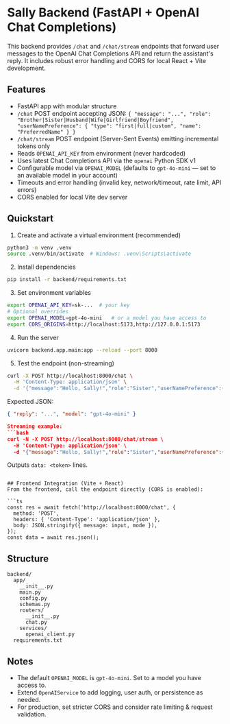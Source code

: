 # Sally Backend (FastAPI + OpenAI Chat Completions)

This backend provides `/chat` and `/chat/stream` endpoints that forward user messages to the OpenAI Chat Completions API and return the assistant's reply. It includes robust error handling and CORS for local React + Vite development.

## Features
- FastAPI app with modular structure
- `/chat` POST endpoint accepting JSON: `{ "message": "...", "role": "Brother|Sister|Husband|Wife|Girlfriend|Boyfriend", "userNamePreference": { "type": "first|full|custom", "name": "PreferredName" } }`
- `/chat/stream` POST endpoint (Server-Sent Events) emitting incremental tokens only
- Reads `OPENAI_API_KEY` from environment (never hardcoded)
- Uses latest Chat Completions API via the `openai` Python SDK v1
- Configurable model via `OPENAI_MODEL` (defaults to `gpt-4o-mini` — set to an available model in your account)
- Timeouts and error handling (invalid key, network/timeout, rate limit, API errors)
- CORS enabled for local Vite dev server

## Quickstart

1) Create and activate a virtual environment (recommended)

```bash
python3 -m venv .venv
source .venv/bin/activate  # Windows: .venv\Scripts\activate
```

2) Install dependencies

```bash
pip install -r backend/requirements.txt
```

3) Set environment variables

```bash
export OPENAI_API_KEY=sk-...  # your key
# Optional overrides
export OPENAI_MODEL=gpt-4o-mini   # or a model you have access to
export CORS_ORIGINS=http://localhost:5173,http://127.0.0.1:5173
```

4) Run the server

```bash
uvicorn backend.app.main:app --reload --port 8000
```

5) Test the endpoint (non-streaming)

```bash
curl -X POST http://localhost:8000/chat \
  -H 'Content-Type: application/json' \
  -d '{"message":"Hello, Sally!","role":"Sister","userNamePreference":{"type":"first","name":"Alex"}}'
```

Expected JSON:

```json
{ "reply": "...", "model": "gpt-4o-mini" }

Streaming example:
```bash
curl -N -X POST http://localhost:8000/chat/stream \
  -H 'Content-Type: application/json' \
  -d '{"message":"Hello, Sally!","role":"Sister","userNamePreference":{"type":"custom","name":"Lex"}}'
```
Outputs `data: <token>` lines.
```

## Frontend Integration (Vite + React)
From the frontend, call the endpoint directly (CORS is enabled):

```ts
const res = await fetch('http://localhost:8000/chat', {
  method: 'POST',
  headers: { 'Content-Type': 'application/json' },
  body: JSON.stringify({ message: input, mode }),
});
const data = await res.json();
```

## Structure
```
backend/
  app/
    __init__.py
    main.py
    config.py
    schemas.py
    routers/
      __init__.py
      chat.py
    services/
      openai_client.py
  requirements.txt
```

## Notes
- The default `OPENAI_MODEL` is `gpt-4o-mini`. Set to a model you have access to.
- Extend `OpenAIService` to add logging, user auth, or persistence as needed.
- For production, set stricter CORS and consider rate limiting & request validation.
